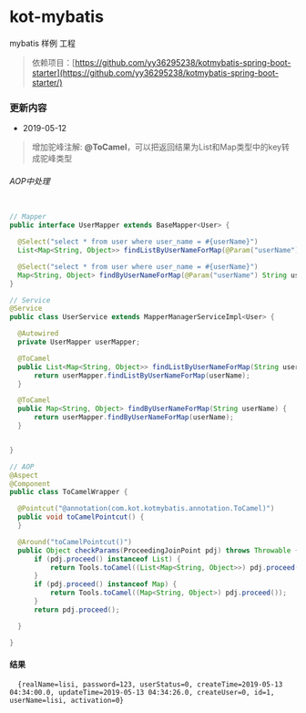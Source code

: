 # kot-mybatis
mybatis 样例 工程
> 依赖项目：[https://github.com/yy36295238/kotmybatis-spring-boot-starter](https://github.com/yy36295238/kotmybatis-spring-boot-starter/)

### 更新内容
- 2019-05-12 
> 增加驼峰注解: **@ToCamel**，可以把返回结果为List<Map>和Map类型中的key转成驼峰类型
  
  ###### AOP中处理
  
  ```java
  
  // Mapper
 public interface UserMapper extends BaseMapper<User> {

    @Select("select * from user where user_name = #{userName}")
    List<Map<String, Object>> findListByUserNameForMap(@Param("userName") String userName);

    @Select("select * from user where user_name = #{userName}")
    Map<String, Object> findByUserNameForMap(@Param("userName") String userName);
}

// Service
@Service
public class UserService extends MapperManagerServiceImpl<User> {

    @Autowired
    private UserMapper userMapper;

    @ToCamel
    public List<Map<String, Object>> findListByUserNameForMap(String userName) {
        return userMapper.findListByUserNameForMap(userName);
    }

    @ToCamel
    public Map<String, Object> findByUserNameForMap(String userName) {
        return userMapper.findByUserNameForMap(userName);
    }


}

// AOP
@Aspect
@Component
public class ToCamelWrapper {

    @Pointcut("@annotation(com.kot.kotmybatis.annotation.ToCamel)")
    public void toCamelPointcut() {
    }

    @Around("toCamelPointcut()")
    public Object checkParams(ProceedingJoinPoint pdj) throws Throwable {
        if (pdj.proceed() instanceof List) {
            return Tools.toCamel((List<Map<String, Object>>) pdj.proceed());
        }
        if (pdj.proceed() instanceof Map) {
            return Tools.toCamel((Map<String, Object>) pdj.proceed());
        }
        return pdj.proceed();

    }

}
```
  #### 结果
```
  {realName=lisi, password=123, userStatus=0, createTime=2019-05-13 04:34:00.0, updateTime=2019-05-13 04:34:26.0, createUser=0, id=1, userName=lisi, activation=0}
```
